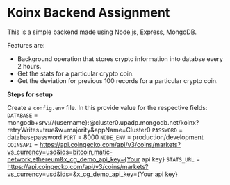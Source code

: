 # Koinx Backend Assignment

This is a simple backend made using Node.js, Express, MongoDB.

Features are:

- Background operation that stores crypto information into databse every 2 hours.
- Get the stats for a particular crypto coin.
- Get the deviation for previous 100 records for a particular crypto coin.

**Steps for setup**

Create a `config.env` file. In this provide value for the respective fields:
`DATABASE` = mongodb+srv://{username}:<PASSWORD>@cluster0.upadp.mongodb.net/koinx?retryWrites=true&w=majority&appName=Cluster0
`PASSWORD` = databasepassword
`PORT` = 8000
`NODE_ENV` = production/development
`COINSAPI` = https://api.coingecko.com/api/v3/coins/markets?vs_currency=usd&ids=bitcoin,matic-network,ethereum&x_cg_demo_api_key={Your api key}
`STATS_URL` = https://api.coingecko.com/api/v3/coins/markets?vs_currency=usd&ids=<COIN>&x_cg_demo_api_key={Your api key}
